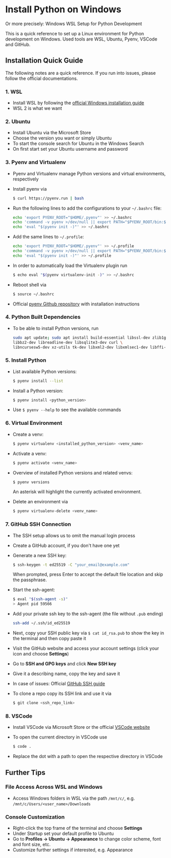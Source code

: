 # Install Python on Windows

Or more precisely: Windows WSL Setup for Python Development

This is a quick reference to set up a Linux environment for Python development on Windows.
Used tools are WSL, Ubuntu, Pyenv, VSCode and GitHub.

## Installation Quick Guide

The following notes are a quick reference.
If you run into issues, please follow the official documentations.

### 1. WSL

- Install WSL by following the [official Windows installation guide](https://learn.microsoft.com/en-us/windows/wsl/install)
- WSL 2 is what we want

### 2. Ubuntu

- Install Ubuntu via the Microsoft Store
- Choose the version you want or simply Ubuntu
- To start the console search for Ubuntu in the Windows Search
- On first start set your Ubuntu username and password

### 3. Pyenv and Virtualenv

- Pyenv and Virtualenv manage Python versions and virtual environments, respectively
- Install pyenv via

	```sh
	$ curl https://pyenv.run | bash
	```

- Run the following lines to add the configurations to your `~/.bashrc` file:

	```sh
	echo 'export PYENV_ROOT="$HOME/.pyenv"' >> ~/.bashrc
	echo 'command -v pyenv >/dev/null || export PATH="$PYENV_ROOT/bin:$PATH"' >> ~/.bashrc
	echo 'eval "$(pyenv init -)"' >> ~/.bashrc
	```

- Add the same lines to `~/.profile`:

	```sh
	echo 'export PYENV_ROOT="$HOME/.pyenv"' >> ~/.profile
	echo 'command -v pyenv >/dev/null || export PATH="$PYENV_ROOT/bin:$PATH"' >> ~/.profile
	echo 'eval "$(pyenv init -)"' >> ~/.profile
	```

- In order to automatically load the Virtualenv plugin run
	
	```sh
	$ echo eval "$(pyenv virtualenv-init -)" >> ~/.bashrc
	```

- Reboot shell via
	
	```sh
	$ source ~/.bashrc
	```

- Official [pyenv Github repository](https://github.com/pyenv/pyenv) with installation instructions

### 4. Python Built Dependencies

- To be able to install Python versions, run

	```sh
	sudo apt update; sudo apt install build-essential libssl-dev zlib1g-dev \
	libbz2-dev libreadline-dev libsqlite3-dev curl \
	libncursesw5-dev xz-utils tk-dev libxml2-dev libxmlsec1-dev libffi-dev liblzma-dev
	```

### 5. Install Python

- List available Python versions:
	```sh
	$ pyenv install --list
	```

- Install a Python version:
	```sh
	$ pyenv install <python_version>
	```

- Use `$ pyenv --help` to see the available commands

### 6. Virtual Environment

- Create a venv:

	```sh
	$ pyenv virtualenv <installed_python_version> <venv_name>
	```

- Activate a venv:
	
	```sh
	$ pyenv activate <venv_name>
	```

- Overview of installed Python versions and related venvs:
	```sh
	$ pyenv versions
	```
	An asterisk will highlight the currently activated environment.

- Delete an environment via
	```sh
	$ pyenv virtualenv-delete <venv_name>
	```

### 7. GitHub SSH Connection

- The SSH setup allows us to omit the manual login process
- Create a GitHub account, if you don't have one yet
- Generate a new SSH key:

	```sh
	$ ssh-keygen -t ed25519 -C "your_email@example.com"
	```

	When prompted, press Enter to accept the default file location and skip the passphrase.
- Start the ssh-agent:

	```sh
	$ eval "$(ssh-agent -s)"
	> Agent pid 59566
	```
	
- Add your private ssh key to the ssh-agent (the file without `.pub` ending)

	```sh
	ssh-add ~/.ssh/id_ed25519
	```

- Next, copy your SSH public key via `$ cat id_rsa.pub` to show the key in the terminal and then copy paste it
- Visit the GitHub website and access your account settings (click your icon and choose **Settings**)
- Go to **SSH and GPG keys** and click **New SSH key**
- Give it a describing name, copy the key and save it
- In case of issues: Official [GitHub SSH guide](https://docs.github.com/en/authentication/connecting-to-github-with-ssh)

- To clone a repo copy its SSH link and use it via
    ```sh
    $ git clone <ssh_repo_link>
    ```

### 8. VSCode

- Install VSCode via Microsoft Store or the official [VSCode website](https://code.visualstudio.com/)
- To open the current directory in VSCode use
	
	```sh
	$ code .
	```

- Replace the dot with a path to open the respective directory in VSCode


## Further Tips

### File Access Across WSL and Windows

- Access Windows folders in WSL via the path `/mnt/c/`, e.g. `/mnt/c/Users/<user_name>/Downloads`

### Console Customization

- Right-click the top frame of the terminal and choose **Settings**
- Under Startup set your default profile to Ubuntu
- Go to **Profiles → Ubuntu → Appearance** to change color scheme, font and font size, etc.
- Customize further settings if interested, e.g. Appearance
